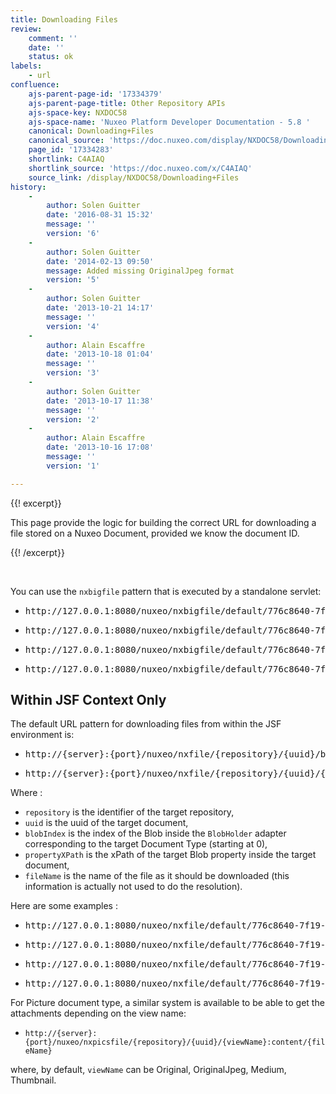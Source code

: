 ```yaml
---
title: Downloading Files
review:
    comment: ''
    date: ''
    status: ok
labels:
    - url
confluence:
    ajs-parent-page-id: '17334379'
    ajs-parent-page-title: Other Repository APIs
    ajs-space-key: NXDOC58
    ajs-space-name: 'Nuxeo Platform Developer Documentation - 5.8 '
    canonical: Downloading+Files
    canonical_source: 'https://doc.nuxeo.com/display/NXDOC58/Downloading+Files'
    page_id: '17334283'
    shortlink: C4AIAQ
    shortlink_source: 'https://doc.nuxeo.com/x/C4AIAQ'
    source_link: /display/NXDOC58/Downloading+Files
history:
    - 
        author: Solen Guitter
        date: '2016-08-31 15:32'
        message: ''
        version: '6'
    - 
        author: Solen Guitter
        date: '2014-02-13 09:50'
        message: Added missing OriginalJpeg format
        version: '5'
    - 
        author: Solen Guitter
        date: '2013-10-21 14:17'
        message: ''
        version: '4'
    - 
        author: Alain Escaffre
        date: '2013-10-18 01:04'
        message: ''
        version: '3'
    - 
        author: Solen Guitter
        date: '2013-10-17 11:38'
        message: ''
        version: '2'
    - 
        author: Alain Escaffre
        date: '2013-10-16 17:08'
        message: ''
        version: '1'

---
```

{{! excerpt}}

This page provide the logic for building the correct URL for downloading a file stored on a Nuxeo Document, provided we know the document ID.

{{! /excerpt}}

&nbsp;

You can use the&nbsp;`nxbigfile`&nbsp;pattern that is executed by a standalone servlet:

*   <pre>http://127.0.0.1:8080/nuxeo/nxbigfile/default/776c8640-7f19-4cf3-b4ff-546ea1d3d496/file:content/rm.pdf</pre>

*   <pre>http://127.0.0.1:8080/nuxeo/nxbigfile/default/776c8640-7f19-4cf3-b4ff-546ea1d3d496/blobholder:0/rm.pdf</pre>

*   <pre>http://127.0.0.1:8080/nuxeo/nxbigfile/default/776c8640-7f19-4cf3-b4ff-546ea1d3d496/files:files/0/file/SC-DM-DAM.png</pre>

*   <pre>http://127.0.0.1:8080/nuxeo/nxbigfile/default/776c8640-7f19-4cf3-b4ff-546ea1d3d496/blobholder:1/SC-DM-DAM.png</pre>

## Within JSF Context Only

The default URL pattern for downloading files from within the JSF environment is:

*   <pre>http://{server}:{port}/nuxeo/nxfile/{repository}/{uuid}/blobholder:{blobIndex}/{fileName}</pre>

*   <pre>http://{server}:{port}/nuxeo/nxfile/{repository}/{uuid}/{propertyXPath}/{fileName}</pre>

<div>Where :</div>

<div>

*   `repository`&nbsp;is the identifier of the target repository,
*   `uuid`&nbsp;is the uuid of the target document,
*   `blobIndex`&nbsp;is the index of the Blob inside the&nbsp;`BlobHolder`&nbsp;adapter corresponding to the target Document Type (starting at 0),
*   `propertyXPath`&nbsp;is the xPath of the target Blob property inside the target document,
*   `fileName`&nbsp;is the name of the file as it should be downloaded (this information is actually not used to do the resolution).

Here are some examples :

*   <pre>http://127.0.0.1:8080/nuxeo/nxfile/default/776c8640-7f19-4cf3-b4ff-546ea1d3d496/file:content/rm.pdf</pre>

*   <pre>http://127.0.0.1:8080/nuxeo/nxfile/default/776c8640-7f19-4cf3-b4ff-546ea1d3d496/blobholder:0/rm.pdf</pre>

*   <pre>http://127.0.0.1:8080/nuxeo/nxfile/default/776c8640-7f19-4cf3-b4ff-546ea1d3d496/files:files/0/file/SC-DM-DAM.png</pre>

*   <pre>http://127.0.0.1:8080/nuxeo/nxfile/default/776c8640-7f19-4cf3-b4ff-546ea1d3d496/blobholder:1/SC-DM-DAM.png</pre>

</div>

For Picture document type, a similar system is available to be able to get the attachments depending on the view name:

*   `http://{server}:{port}/nuxeo/nxpicsfile/{repository}/{uuid}/{viewName}:content/{fileName}`

where, by default,&nbsp;`viewName`&nbsp;can be Original, OriginalJpeg, Medium, Thumbnail.

&nbsp;